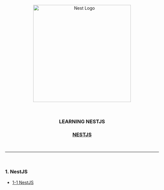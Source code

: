 <p align="center">
  <a href="http://nestjs.com/" target="blank"><img src="https://nestjs.com/img/logo_text.svg" width="320" alt="Nest Logo" /></a>
</p>

<br>


<h3 align="center">LEARNING NESTJS</h3>
<h3 align="center"><a href="https://github.com/daldalhada/nestjs/blob/master/description/nestjs.md">NESTJS</a></h3>


<br>

***

<br>

### 1. NestJS
  - [1-1 NestJS](https://github.com/daldalhada/nestjs/blob/master/description/1.md)
